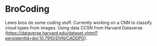 # BroCoding
Lewis bros do some coding stuff.  Currently working on a CNN to classify cloud types from images.  Using data CCSN from Harvard Dataverse (https://dataverse.harvard.edu/dataset.xhtml?persistentId=doi:10.7910/DVN/CADDPD).
